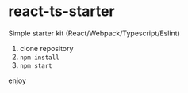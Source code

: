 # react-ts-starter
Simple starter kit (React/Webpack/Typescript/Eslint)

1. clone repository
2. `npm install`
3. `npm start`

enjoy
